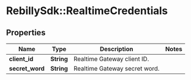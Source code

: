 # RebillySdk::RealtimeCredentials

## Properties
Name | Type | Description | Notes
------------ | ------------- | ------------- | -------------
**client_id** | **String** | Realtime Gateway client ID. | 
**secret_word** | **String** | Realtime Gateway secret word. | 

